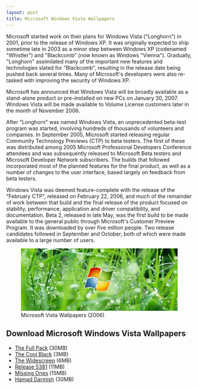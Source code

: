 ```yaml
---
layout: post
title: Microsoft Windows Vista Wallpapers
---
```


Microsoft started work on their plans for Windows Vista ("Longhorn") in 2001, prior to the release of Windows XP. It was originally expected to ship sometime late in 2003 as a minor step between Windows XP (codenamed "Whistler") and "Blackcomb" (now known as Windows "Vienna"). Gradually, "Longhorn" assimilated many of the important new features and technologies slated for "Blackcomb", resulting in the release date being pushed back several times. Many of Microsoft's developers were also re-tasked with improving the security of Windows XP.

Microsoft has announced that Windows Vista will be broadly available as a stand-alone product or pre-installed on new PCs on January 30, 2007. Windows Vista will be made available to Volume License customers later in the month of November 2006.

After "Longhorn" was named Windows Vista, an unprecedented beta-test program was started, involving hundreds of thousands of volunteers and companies. In September 2005, Microsoft started releasing regular Community Technology Previews (CTP) to beta testers. The first of these was distributed among 2005 Microsoft Professional Developers Conference attendees and was subsequently released to Microsoft Beta testers and Microsoft Developer Network subscribers. The builds that followed incorporated most of the planned features for the final product, as well as a number of changes to the user interface, based largely on feedback from beta testers.

Windows Vista was deemed feature-complete with the release of the "February CTP", released on February 22, 2006, and much of the remainder of work between that build and the final release of the product focused on stability, performance, application and driver compatibility, and documentation. Beta 2, released in late May, was the first build to be made available to the general public through Microsoft's Customer Preview Program. It was downloaded by over five million people. Two release candidates followed in September and October, both of which were made available to a large number of users.

<figure class="feature">
  <img src="/static/2006/vista-wallpaper.jpg" alt="Microsoft Vista Wallpapers">
  <figcaption>
    Microsoft Vista Wallpapers (2006)
  </figcaption>
</figure>

## Download Microsoft Windows Vista Wallpapers

- [The Full Pack](https://archives.oinam.com/vista-wallpapers/WindowsVistaWallpaperPack.zip) (30MB)
- [The Cool Black](https://archives.oinam.com/vista-wallpapers/vista-wallpaper-cool-black.zip) (3MB)
- [The Widescreen](https://archives.oinam.com/vista-wallpapers/VistaWidescreen.zip) (6MB)
- [Release 5381](https://archives.oinam.com/vista-wallpapers/WindowsVista5381.zip) (11MB)
- [Missing Ones](https://archives.oinam.com/vista-wallpapers/WindowsVistaWallpaper-Missing.zip) (15MB)
- [Hamad Darmish](https://archives.oinam.com/vista-wallpapers/windows-vista-wallpaper-hamad-darwish.zip) (30MB)
